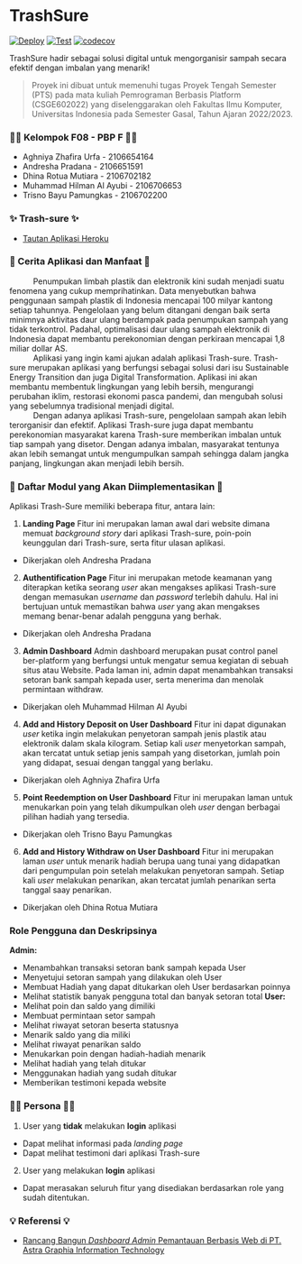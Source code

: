 # TrashSure
[![Deploy][actions-badge]][commits-gh]
[![Test][actions1-badge]][commits-gh]
[![codecov](https://codecov.io/github/al-ayubi2020/PBP-TK-F08/branch/main/graph/badge.svg?token=US2852M2M9)](https://codecov.io/github/al-ayubi2020/PBP-TK-F08)

TrashSure hadir sebagai solusi digital untuk mengorganisir sampah secara efektif dengan imbalan yang menarik!

> Proyek ini dibuat untuk memenuhi tugas Proyek Tengah Semester (PTS)
> pada mata kuliah Pemrograman Berbasis Platform (CSGE602022) yang
> diselenggarakan oleh Fakultas Ilmu Komputer, Universitas Indonesia
> pada Semester Gasal, Tahun Ajaran 2022/2023.

### 👋🏽 Kelompok F08 - PBP F 👋🏽
* Aghniya Zhafira Urfa - 2106654164
* Andresha Pradana - 2106651591
* Dhina Rotua Mutiara - 2106702182
* Muhammad Hilman Al Ayubi - 2106706653
* Trisno Bayu Pamungkas - 2106702200
 
### ✨ Trash-sure ✨
-  [Tautan Aplikasi Heroku](https://trash-sure.herokuapp.com/)
 
### 📝 Cerita Aplikasi dan Manfaat 📝
&emsp;&emsp;&emsp;Penumpukan limbah plastik dan elektronik kini sudah menjadi suatu fenomena yang cukup memprihatinkan. Data menyebutkan bahwa penggunaan sampah plastik di Indonesia mencapai 100 milyar kantong setiap tahunnya. Pengelolaan yang belum ditangani dengan baik serta minimnya aktivitas daur ulang berdampak pada penumpukan sampah yang tidak terkontrol. Padahal, optimalisasi daur ulang sampah elektronik di Indonesia dapat membantu perekonomian dengan perkiraan mencapai 1,8 miliar dollar AS.
<br>&emsp;&emsp;&emsp;Aplikasi yang ingin kami ajukan adalah aplikasi Trash-sure. Trash-sure merupakan aplikasi yang berfungsi sebagai solusi dari isu Sustainable Energy Transition dan juga Digital Transformation. Aplikasi ini akan membantu membentuk lingkungan yang lebih bersih, mengurangi perubahan iklim, restorasi ekonomi pasca pandemi, dan mengubah solusi yang sebelumnya tradisional menjadi digital.
<br>&emsp;&emsp;&emsp;Dengan adanya aplikasi Trash-sure, pengelolaan sampah akan lebih terorganisir dan efektif. Aplikasi Trash-sure juga dapat membantu perekonomian masyarakat karena Trash-sure memberikan imbalan untuk tiap sampah yang disetor. Dengan adanya imbalan, masyarakat tentunya akan lebih semangat untuk mengumpulkan sampah sehingga dalam jangka panjang, lingkungan akan menjadi lebih bersih.
 
### 📒 Daftar Modul yang Akan Diimplementasikan 📒
Aplikasi Trash-Sure memiliki beberapa fitur, antara lain:
1. __Landing Page__
Fitur ini merupakan laman awal dari website dimana memuat _background story_ dari aplikasi Trash-sure, poin-poin keunggulan dari Trash-sure, serta fitur ulasan aplikasi.
* Dikerjakan oleh Andresha Pradana
 
2. __Authentification Page__
Fitur ini merupakan metode keamanan yang diterapkan ketika seorang _user_ akan mengakses aplikasi Trash-sure dengan memasukan _username_ dan _password_ terlebih dahulu. Hal ini bertujuan untuk memastikan bahwa _user_ yang akan mengakses memang benar-benar adalah pengguna yang berhak.
* Dikerjakan oleh Andresha Pradana
 
3. __Admin Dashboard__
Admin dashboard merupakan pusat control panel ber-platform yang berfungsi untuk mengatur semua kegiatan di sebuah situs atau Website. Pada laman ini, admin dapat menambahkan transaksi setoran bank sampah kepada user, serta menerima dan menolak permintaan withdraw.
* Dikerjakan oleh Muhammad Hilman Al Ayubi
 
4. __Add and History Deposit on User Dashboard__
Fitur ini dapat digunakan _user_ ketika ingin melakukan penyetoran sampah jenis plastik atau elektronik dalam skala kilogram. Setiap kali _user_ menyetorkan sampah, akan tercatat untuk setiap jenis sampah yang disetorkan, jumlah poin yang didapat, sesuai dengan tanggal yang berlaku.  
* Dikerjakan oleh Aghniya Zhafira Urfa
 
5. __Point Reedemption on User Dashboard__
Fitur ini merupakan laman untuk menukarkan poin yang telah dikumpulkan oleh _user_ dengan berbagai pilihan hadiah yang tersedia.
* Dikerjakan oleh Trisno Bayu Pamungkas
 
6. __Add and History Withdraw on User Dashboard__
Fitur ini merupakan laman  _user_ untuk menarik hadiah berupa uang tunai yang didapatkan dari pengumpulan poin setelah melakukan penyetoran sampah. Setiap kali _user_ melakukan penarikan, akan tercatat jumlah penarikan serta tanggal saay penarikan.
* Dikerjakan oleh Dhina Rotua Mutiara
 
### Role Pengguna dan Deskripsinya
**Admin:** 
- Menambahkan transaksi setoran bank sampah kepada User
- Menyetujui setoran sampah yang dilakukan oleh User
- Membuat Hadiah yang dapat ditukarkan oleh User berdasarkan poinnya
- Melihat statistik banyak pengguna total dan banyak setoran total
**User:** 
- Melihat poin dan saldo yang dimiliki
- Membuat permintaan setor sampah 
- Melihat riwayat setoran beserta statusnya
- Menarik saldo yang dia miliki
- Melihat riwayat penarikan saldo
- Menukarkan poin dengan hadiah-hadiah menarik
- Melihat hadiah yang telah ditukar
- Menggunakan hadiah yang sudah ditukar
- Memberikan testimoni kepada website
 
### 🧑‍💻 Persona 🧑‍💻
1. User yang __tidak__ melakukan __login__ aplikasi
* Dapat melihat informasi pada _landing page_
* Dapat melihat testimoni dari aplikasi Trash-sure
 
2. User yang melakukan __login__ aplikasi
* Dapat merasakan seluruh fitur yang disediakan berdasarkan role yang sudah ditentukan.
 
### 💡 Referensi 💡
- [Rancang Bangun _Dashboard Admin_ Pemantauan Berbasis Web di PT. Astra Graphia Information Technology](https://www.google.com/url?sa=t&rct=j&q=&esrc=s&source=web&cd=&cad=rja&uact=8&ved=2ahUKEwiN7Oryxo_7AhVoD7cAHY9NDKYQFnoECAYQAw&url=https%3A%2F%2Fzenodo.org%2Frecord%2F1218677%2Ffiles%2FJurnal%2520Ferliesha%2520Yuni%2520Hartanti-4314111018.pdf&usg=AOvVaw2FXNuZbcQ-7JUM7Xm0UzAz)


[actions-badge]: https://github.com/al-ayubi2020/PBP-TK-F08/actions/workflows/dpl.yml/badge.svg
[actions1-badge]: https://github.com/al-ayubi2020/PBP-TK-F08/actions/workflows/test.yml/badge.svg
[commits-gh]: https://github.com/al-ayubi2020/PBP-TK-F08/commits/main
